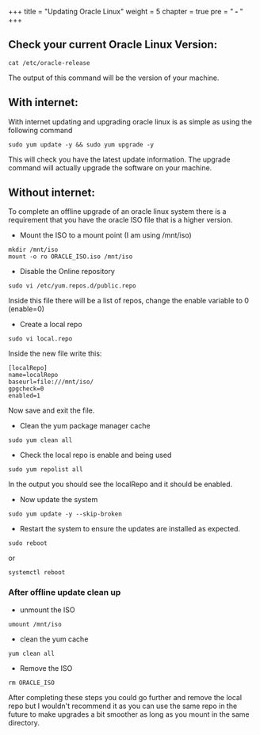 +++
title = "Updating Oracle Linux"
weight = 5
chapter = true
pre = "<b> - </b>"
+++

## Check your current Oracle Linux Version:

```
cat /etc/oracle-release
```

The output of this command will be the version of your machine.

## With internet:
With internet updating and upgrading oracle linux is as simple as using the following command

```
sudo yum update -y && sudo yum upgrade -y
```

This will check you have the latest update information.
The upgrade command will actually upgrade the software on your machine.

## Without internet:
To complete an offline upgrade of an oracle linux system there is a requirement that you have the oracle ISO file that is a higher version.

- Mount the ISO to a mount point (I am using /mnt/iso)

```
mkdir /mnt/iso
mount -o ro ORACLE_ISO.iso /mnt/iso
```

- Disable the Online repository

```
sudo vi /etc/yum.repos.d/public.repo
```
Inside this file there will be a list of repos, change the enable variable to 0 (enable=0)


- Create a local repo

```
sudo vi local.repo
```

Inside the new file write this:

```
[localRepo]
name=localRepo
baseurl=file:///mnt/iso/
gpgcheck=0
enabled=1
```

Now save and exit the file.

-  Clean the yum package manager cache

```
sudo yum clean all
```

- Check the local repo is enable and being used

```
sudo yum repolist all
```

In the output you should see the localRepo and it should be enabled.

- Now update the system

```
sudo yum update -y --skip-broken
```

- Restart the system to ensure the updates are installed as expected.

```
sudo reboot
```
or

```
systemctl reboot
```

### After offline update clean up

- unmount the ISO 

```
umount /mnt/iso
```

- clean the yum cache

```
yum clean all
```

- Remove the ISO 

```
rm ORACLE_ISO
```

After completing these steps you could go further and remove the local repo but I wouldn't recommend it as you can use the same repo in the future to make upgrades a bit smoother as long as you mount in the same directory.